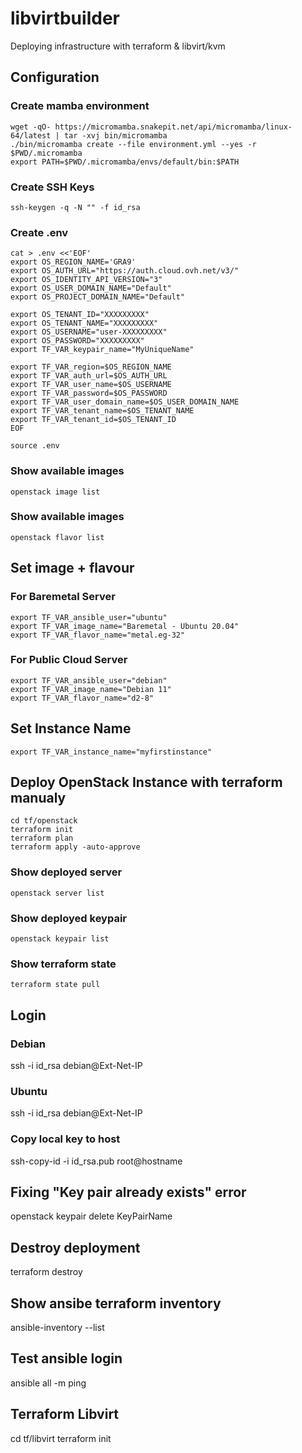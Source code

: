 # libvirtbuilder

Deploying infrastructure with terraform & libvirt/kvm

## Configuration

### Create mamba environment

```
wget -qO- https://micromamba.snakepit.net/api/micromamba/linux-64/latest | tar -xvj bin/micromamba
./bin/micromamba create --file environment.yml --yes -r $PWD/.micromamba
export PATH=$PWD/.micromamba/envs/default/bin:$PATH
```

### Create SSH Keys

```
ssh-keygen -q -N "" -f id_rsa
```

### Create .env

```
cat > .env <<'EOF'
export OS_REGION_NAME='GRA9'
export OS_AUTH_URL="https://auth.cloud.ovh.net/v3/"
export OS_IDENTITY_API_VERSION="3"
export OS_USER_DOMAIN_NAME="Default"
export OS_PROJECT_DOMAIN_NAME="Default"

export OS_TENANT_ID="XXXXXXXXX"
export OS_TENANT_NAME="XXXXXXXXX"
export OS_USERNAME="user-XXXXXXXXX"
export OS_PASSWORD="XXXXXXXXX"
export TF_VAR_keypair_name="MyUniqueName"

export TF_VAR_region=$OS_REGION_NAME
export TF_VAR_auth_url=$OS_AUTH_URL
export TF_VAR_user_name=$OS_USERNAME
export TF_VAR_password=$OS_PASSWORD
export TF_VAR_user_domain_name=$OS_USER_DOMAIN_NAME
export TF_VAR_tenant_name=$OS_TENANT_NAME
export TF_VAR_tenant_id=$OS_TENANT_ID
EOF

source .env
```

### Show available images

```
openstack image list
```

### Show available images

```
openstack flavor list
```

## Set image + flavour

### For Baremetal Server

```
export TF_VAR_ansible_user="ubuntu"
export TF_VAR_image_name="Baremetal - Ubuntu 20.04"
export TF_VAR_flavor_name="metal.eg-32"
```

### For Public Cloud Server

```
export TF_VAR_ansible_user="debian"
export TF_VAR_image_name="Debian 11"
export TF_VAR_flavor_name="d2-8"
```

## Set Instance Name

```
export TF_VAR_instance_name="myfirstinstance"
```

## Deploy OpenStack Instance with terraform manualy

```
cd tf/openstack
terraform init
terraform plan
terraform apply -auto-approve
```

### Show deployed server

```
openstack server list
```

### Show deployed keypair

```
openstack keypair list
```

### Show terraform state

```
terraform state pull
```
## Login

### Debian
ssh -i id_rsa debian@Ext-Net-IP

### Ubuntu
ssh -i id_rsa debian@Ext-Net-IP


### Copy local key to host
ssh-copy-id -i id_rsa.pub root@hostname

## Fixing "Key pair  already exists" error

openstack keypair delete KeyPairName

## Destroy deployment

terraform destroy

## Show ansibe terraform inventory

ansible-inventory --list

## Test ansible login 
ansible all -m ping

## Terraform Libvirt 
cd tf/libvirt
terraform init

